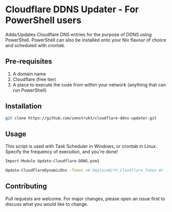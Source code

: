 # Cloudflare DDNS Updater - For PowerShell users
Adds/Updates Cloudflare DNS entries for the purpose of DDNS using PowerShell. PowerShell can also be installed onto your Nix flavour of choice and scheduled with crontab.

## Pre-requisites
1. A domain name
2. Cloudflare (free tier)
3. A place to execute the code from within your network (anything that can run PowerShell)

## Installation
```bash
git clone https://github.com/zenstrukt/cloudflare-ddns-updater.git
```

## Usage
This script is used with Task Scheduler in Windows, or crontab in Linux. Specify the frequency of execution, and you're done!

```bash
Import-Module Update-Cloudflare-DDNS.psm1

Update-CloudFlareDynamicDns -Token <# ReplaceWith_Cloudflare_Token #> -Email <# ReplaceWith_Cloudflare_Email #> -Zone <# ReplaceWith_DomainName #> -Record <# ReplaceWith_RecordName #>
```

## Contributing
Pull requests are welcome. For major changes, please open an issue first to discuss what you would like to change.
